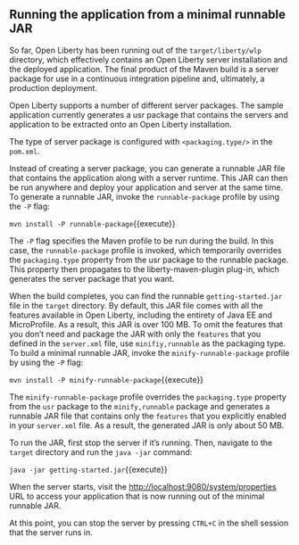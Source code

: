 ## Running the application from a minimal runnable JAR

So far, Open Liberty has been running out of the `target/liberty/wlp` directory, which effectively contains an Open Liberty server installation and the deployed application. The final product of the Maven build is a server package for use in a continuous integration pipeline and, ultimately, a production deployment.


Open Liberty supports a number of different server packages. The sample application currently generates a usr package that contains the servers and application to be extracted onto an Open Liberty installation.


The type of server package is configured with `<packaging.type/>` in the `pom.xml`.

Instead of creating a server package, you can generate a runnable JAR file that contains the application along with a server runtime. This JAR can then be run anywhere and deploy your application and server at the same time. To generate a runnable JAR, invoke the `runnable-package` profile by using the `-P` flag:

`mvn install -P runnable-package`{{execute}}

The `-P` flag specifies the Maven profile to be run during the build. In this case, the `runnable-package` profile is invoked, which temporarily overrides the `packaging.type` property from the usr package to the runnable package. This property then propagates to the liberty-maven-plugin plug-in, which generates the server package that you want.


When the build completes, you can find the runnable `getting-started.jar` file in the `target` directory. By default, this JAR file comes with all the features available in Open Liberty, including the entirety of Java EE and MicroProfile. As a result, this JAR is over 100 MB. To omit the features that you don’t need and package the JAR with only the `features` that you defined in the `server.xml` file, use `minifiy,runnable` as the packaging type. To build a minimal runnable JAR, invoke the `minify-runnable-package` profile by using the `-P` flag:

`mvn install -P minify-runnable-package`{{execute}}

The `minify-runnable-package` profile overrides the `packaging.type` property from the `usr` package to the `minify,runnable` package and generates a runnable JAR file that contains only the `features` that you explicitly enabled in your `server.xml` file. As a result, the generated JAR is only about 50 MB.

To run the JAR, first stop the server if it’s running. Then, navigate to the `target` directory and run the `java -jar` command:

`java -jar getting-started.jar`{{execute}}

When the server starts, visit the <a href="https://[[HOST_SUBDOMAIN]]-9080-[[KATACODA_HOST]].environments.katacoda.com/system/properties">http://localhost:9080/system/properties</a> URL to access your application that is now running out of the minimal runnable JAR.

At this point, you can stop the server by pressing `CTRL+C` in the shell session that the server runs in.